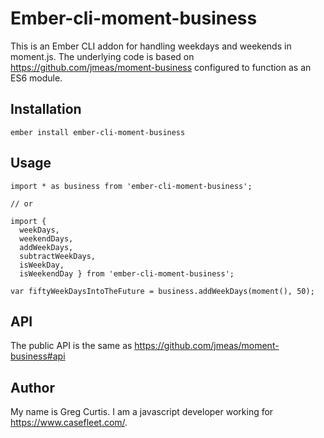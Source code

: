 # Ember-cli-moment-business

This is an Ember CLI addon for handling weekdays and weekends in moment.js. The underlying code is based on https://github.com/jmeas/moment-business configured to function as an ES6 module.

## Installation

```
ember install ember-cli-moment-business
```

## Usage

```
import * as business from 'ember-cli-moment-business';

// or

import {
  weekDays,
  weekendDays,
  addWeekDays,
  subtractWeekDays,
  isWeekDay,
  isWeekendDay } from 'ember-cli-moment-business';
```

```
var fiftyWeekDaysIntoTheFuture = business.addWeekDays(moment(), 50);
```

## API

The public API is the same as https://github.com/jmeas/moment-business#api

## Author

My name is Greg Curtis. I am a javascript developer working for https://www.casefleet.com/.
